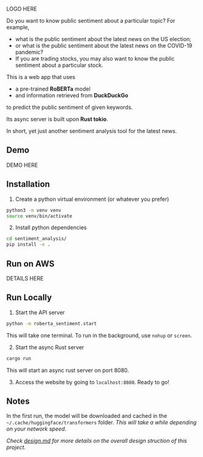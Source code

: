 LOGO HERE

Do you want to know public sentiment about a particular topic? For example,
- what is the public sentiment about the latest news on the US election;
- or what is the public sentiment about the latest news on the COVID-19 pandemic?
- If you are trading stocks, you may also want to know the public sentiment about a particular stock.

This is a web app that uses 
- a pre-trained **RoBERTa** model 
- and information retrieved from **DuckDuckGo**  

to predict the public sentiment of given keywords. 

Its async server is built upon **Rust tokio**. 

In short, yet just another sentiment analysis tool for the latest news.

## Demo 
DEMO HERE

## Installation
1. Create a python virtual environment (or whatever you prefer)
```bash
python3 -m venv venv
source venv/bin/activate
```

2. Install python dependencies
```bash
cd sentiment_analysis/
pip install -e .
```


## Run on AWS
DETAILS HERE

## Run Locally

1. Start the API server

```bash
python -m roberta_sentiment.start  
```

This will take one terminal. To run in the background, use `nohup` or `screen`.

2. Start the async Rust server

```bash
cargo run 
```

This will start an async rust server on port 8080.

3. Access the website by going to `localhost:8080`. Ready to go!

## Notes
In the first run, the model will be downloaded and cached in the `~/.cache/huggingface/transformers` folder. *This will take a while depending on your network speed*.

*Check [design.md](docs/design.md) for more details on the overall design struction of this project.*